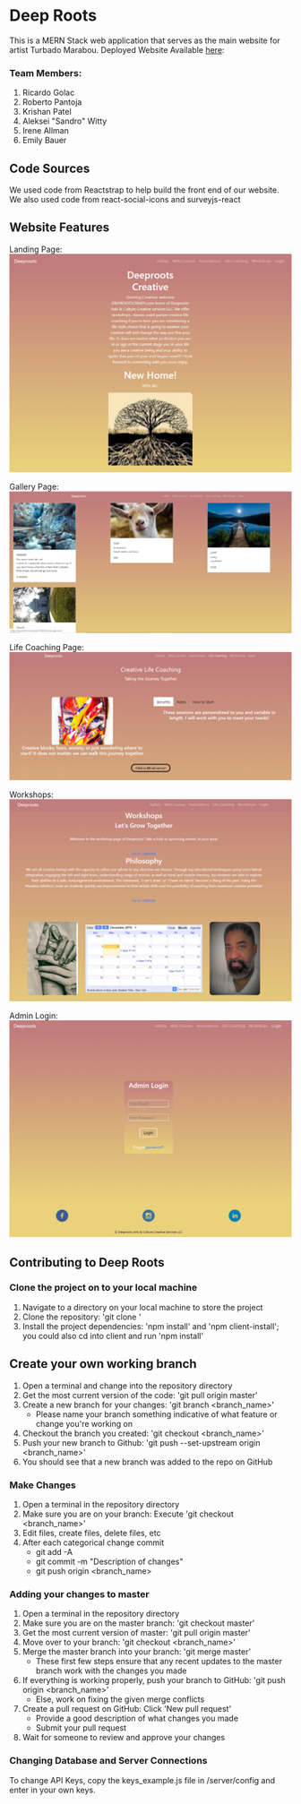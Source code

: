 # Deep Roots

This is a MERN Stack web application that serves as the main website for artist Turbado Marabou.
Deployed Website Available [here](https://guarded-scrubland-62406.herokuapp.com/):

### Team Members:

1. Ricardo Golac
2. Roberto Pantoja
3. Krishan Patel
4. Aleksei "Sandro" Witty
5. Irene Allman
6. Emily Bauer

## Code Sources

We used code from Reactstrap to help build the front end of our website.
We also used code from react-social-icons and surveyjs-react

## Website Features

Landing Page:
![Homepage](/photos/Homepage.PNG?raw=true "Homepage")

Gallery Page:
![Gallery](/photos/Gallery.PNG?raw=true "Gallery")

Life Coaching Page:
![LifecoachingPage](/photos/LifeCoaching.PNG?raw=true "LC")

Workshops:
![Workshops](/photos/WorkshopsPage.PNG?raw=true "Workshop")

Admin Login:
![Login](/photos/LoginPage.PNG?raw=true "Login")

## Contributing to Deep Roots

### Clone the project on to your local machine

1. Navigate to a directory on your local machine to store the project
2. Clone the repository: 'git clone <clone-link>'
3. Install the project dependencies: 'npm install' and 'npm client-install'; you could also cd into client and run 'npm install'

## Create your own working branch

1. Open a terminal and change into the repository directory
2. Get the most current version of the code: 'git pull origin master'
3. Create a new branch for your changes: 'git branch <branch_name>'
   - Please name your branch something indicative of what feature or change you're working on
4. Checkout the branch you created: 'git checkout <branch_name>'
5. Push your new branch to Github: 'git push --set-upstream origin <branch_name>'
6. You should see that a new branch was added to the repo on GitHub

### Make Changes

1. Open a terminal in the repository directory
2. Make sure you are on your branch: Execute 'git checkout <branch_name>'
3. Edit files, create files, delete files, etc
4. After each categorical change commit
   - git add -A
   - git commit -m "Description of changes"
   - git push origin <branch_name>

### Adding your changes to master

1. Open a terminal in the repository directory
2. Make sure you are on the master branch: 'git checkout master'
3. Get the most current version of master: 'git pull origin master'
4. Move over to your branch: 'git checkout <branch_name>'
5. Merge the master branch into your branch: 'git merge master'
   - These first few steps ensure that any recent updates to the master branch work with the changes you made
6. If everything is working properly, push your branch to GitHub: 'git push origin <branch_name>'
   - Else, work on fixing the given merge conflicts
7. Create a pull request on GitHub: Click 'New pull request'
   - Provide a good description of what changes you made
   - Submit your pull request
8. Wait for someone to review and approve your changes

### Changing Database and Server Connections

To change API Keys, copy the keys_example.js file in /server/config and enter in your own keys.
